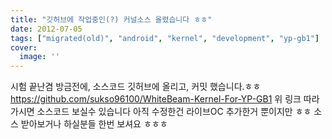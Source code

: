 ```yaml
---
title: "깃허브에 작업중인(?) 커널소스 올렸습니다 ㅎㅎ"
date: 2012-07-05
tags: ["migrated(old)", "android", "kernel", "development", "yp-gb1"]
cover:
  image: ''
---
```


시험 끝난겸 방금전에, 소스코드 깃허브에 올리고, 커밋 했습니다.ㅎㅎ
https://github.com/sukso96100/WhiteBeam-Kernel-For-YP-GB1
위 링크 따라가시면 소스코드 보실수 있습니다 아직 수정한건
라이브OC 추가한거 뿐이지만 ㅎㅎ
소스 받아보거나 하실분들 한번 보셔요 ㅎㅎㅎ
